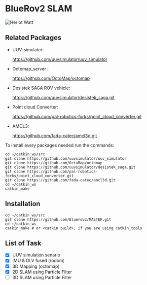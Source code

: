 # BlueRov2 SLAM

![Heriot Watt](https://www.google.co.uk/url?sa=i&url=https%3A%2F%2Fwww.scotland.org%2Fstudy%2Fscottish-universities%2Fheriot-watt-university&psig=AOvVaw0FqS4zfgh83a-uElM-nA31&ust=1584639087271000&source=images&cd=vfe&ved=0CAIQjRxqFwoTCNCa6-LGpOgCFQAAAAAdAAAAABAD)

## Related Packages

* UUV-simulator:

  https://github.com/uuvsimulator/uuv_simulator

* Octomap_server :
  
  https://github.com/OctoMap/octomap
  
* Desistek SAGA ROV vehicle:

  https://github.com/uuvsimulator/desistek_saga.git
  
* Point cloud Converter:
  
  https://github.com/pal-robotics-forks/point_cloud_converter.git

* AMCL3:
  
  https://github.com/fada-catec/amcl3d.git
  
  
  
  
To install every packages needed run the commands:

```
cd ~/catkin_ws/src
git clone https://github.com/uuvsimulator/uuv_simulator
git clone https://github.com/OctoMap/octomap
git clone https://github.com/uuvsimulator/desistek_saga.git
git clone https://github.com/pal-robotics-forks/point_cloud_converter.git
git clone https://github.com/fada-catec/amcl3d.git
cd ~/catkin_ws
catkin_make
```

## Installation

```
cd ~/catkin_ws/src
git clone https://github.com/Bluerov2/MASTER.git
cd ~/catkin_ws
catkin_make # or <catkin build>, if you are using catkin_tools
```
## List of Task

- [x] UUV simulation senario
- [x] IMU & DLV fused (/odom)
- [x] 3D Mapping (octomap)
- [x] 2D SLAM using Particle Filter
- [ ] 3D SLAM using Particle Filter
